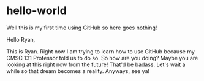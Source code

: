 # hello-world
Well this is my first time using GitHub so here goes nothing!

Hello Ryan,

This is Ryan. Right now I am trying to learn how to use GitHub because my CMSC 131 Professor told 
us to do so. So how are you doing? Maybe you are looking at this right now from the future! That'd
be badass. Let's wait a while so that dream becomes a reality. Anyways, see ya!
